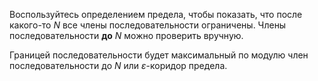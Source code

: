 Воспользуйтесь определением предела, чтобы показать, что после какого-то $N$ все члены последовательности ограничены. Члены последовательности **до** $N$ можно проверить вручную.

Границей последовательности будет максимальный по модулю член последовательности до $N$ или $\varepsilon$-коридор предела.